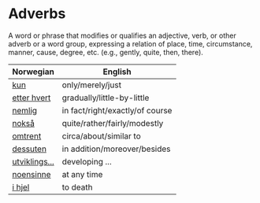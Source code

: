 # Adverbs

A word or phrase that modifies or qualifies an adjective, verb, or other adverb or a word group, expressing a relation of place, time, circumstance, manner, cause, degree, etc. (e.g., gently, quite, then, there).

| Norwegian | English |
| --- | --- |
| [kun](https://www.ordnett.no/search?language=no&phrase=kun) | only/merely/just |
| [etter hvert](https://www.ordnett.no/search?language=no&phrase=etter%20hvert) | gradually/little-by-little |
| [nemlig](https://www.ordnett.no/search?language=no&phrase=nemlig) | in fact/right/exactly/of course |
| [nokså](https://www.ordnett.no/search?language=no&phrase=nokså) | quite/rather/fairly/modestly |
| [omtrent](https://www.ordnett.no/search?language=no&phrase=omtrent) | circa/about/similar to |
| [dessuten](https://www.ordnett.no/search?language=no&phrase=dessuten) | in addition/moreover/besides |
| [utviklings...](https://www.ordnett.no/search?language=no&phrase=utviklings...) | developing ... |
| [noensinne](https://www.ordnett.no/search?language=no&phrase=noensinne) | at any time |
| [i hjel](https://www.ordnett.no/search?language=no&phrase=i%20hjel) | to death |

